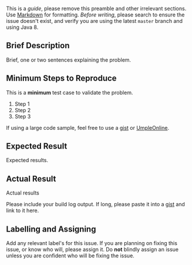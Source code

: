 This is a *guide*, please remove this preamble and other irrelevant sections. Use [Markdown](https://github.com/adam-p/markdown-here/wiki/Markdown-Cheatsheet) for formatting. *Before writing*, please search to ensure the issue doesn't exist, and verify you are using the latest `master` branch and using Java 8.

## Brief Description

Brief, one or two sentences explaining the problem. 

## Minimum Steps to Reproduce

This is a **minimum** test case to validate the problem. 

1. Step 1
2. Step 2
3. Step 3

If using a large code sample, feel free to use a [gist](https://gist.github.com/) or [UmpleOnline](http://cruise.eecs.uottawa.ca/umpleonline/).

## Expected Result

Expected results.

## Actual Result

Actual results

Please include your build log output. If long, please paste it into a [gist](https://gist.github.com/) and link to it here. 

## Labelling and Assigning

Add any relevant label's for this issue. If you are planning on fixing this issue, or know who will, please assign it. Do **not** blindly assign an issue unless you are confident who will be fixing the issue.
